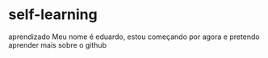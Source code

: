 # self-learning
aprendizado
Meu nome é eduardo, estou começando por agora e pretendo aprender mais sobre o github
